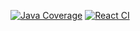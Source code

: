 [![Java Coverage](https://github.com/robmcarrier/budget/actions/workflows/java-coverage.yml/badge.svg)](https://github.com/robmcarrier/budget/actions/workflows/java-coverage.yml)
[![React CI](https://github.com/robmcarrier/budget/actions/workflows/react-ci.yml/badge.svg)](https://github.com/robmcarrier/budget/actions/workflows/react-ci.yml)
